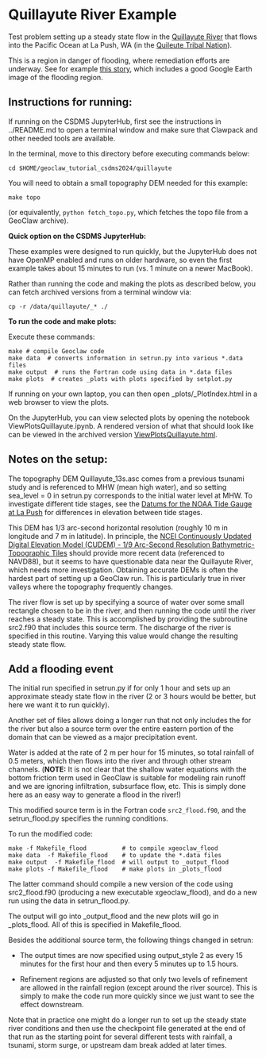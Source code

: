 # Quillayute River Example

Test problem setting up a steady state flow in the
[Quillayute River](https://en.wikipedia.org/wiki/Quillayute_River)
that flows into the Pacific Ocean at La Push, WA
(in the [Quileute Tribal Nation](https://quileutenation.org/)).

This is a region in danger of flooding, where remediation efforts are underway.
See for example
[this story](https://wildsalmoncenter.org/2019/12/09/restoring-the-quillayute-before-it-floods-la-push/),
which includes a good Google Earth image of the flooding region.

## Instructions for running:

If running on the CSDMS JupyterHub, first see the instructions in ../README.md
to open a terminal window and make sure that Clawpack and other needed tools
are available.

In the terminal, move to this directory before executing
commands below:

    cd $HOME/geoclaw_tutorial_csdms2024/quillayute

You will need to obtain a small topography DEM needed for this example:

    make topo
    
(or equivalently, `python fetch_topo.py`, which fetches the topo file from
a GeoClaw archive).

**Quick option on the CSDMS JupyterHub:**

These examples were designed to run quickly, but
the JupyterHub does not have OpenMP enabled and runs on
older hardware, so even the first example takes about 15 minutes to run
(vs. 1 minute on a newer MacBook).

Rather than running the code and
making the plots as described below, you can fetch
archived versions from a terminal window via:

    cp -r /data/quillayute/_* ./

**To run the code and make plots:**
    
Execute these commands:

    make # compile Geoclaw code
    make data  # converts information in setrun.py into various *.data files
    make output  # runs the Fortran code using data in *.data files
    make plots  # creates _plots with plots specified by setplot.py
    
If running on your own laptop, you can then open _plots/_PlotIndex.html
in a web browser to view the plots.

On the JupyterHub, you can view selected plots by opening the notebook
ViewPlotsQuillayute.ipynb.  A rendered version of what that should look
like can be viewed in the archived version [ViewPlotsQuillayute.html](https://depts.washington.edu/clawpack/geoclaw/geoclaw_tutorial_csdms2024/quillayute/ViewPlotsQuillayute.html).

## Notes on the setup:

The topography DEM Quillayute_13s.asc comes from a previous tsunami study
and is referenced to MHW (mean high water), and so setting sea_level = 0
in setrun.py corresponds to the initial water level at MHW.
To investigate different tide stages, see the
[Datums for the NOAA Tide Gauge at La Push](https://tidesandcurrents.noaa.gov/datums.html?datum=MLLW&units=1&epoch=0&id=9442396&name=La+Push%2C+Quillayute+River&state=WA) for differences in elevation between tide stages.

This DEM has 1/3 arc-second horizontal resolution (roughly 10 m in longitude
and 7 m in latitude). In principle,
the [NCEI Continuously Updated Digital Elevation Model (CUDEM) - 1/9 Arc-Second Resolution Bathymetric-Topographic Tiles](https://www.ncei.noaa.gov/access/metadata/landing-page/bin/iso?id=gov.noaa.ngdc.mgg.dem:999919)
should provide more recent data (referenced to NAVD88), but it seems to have
questionable data near the Quillayute River, which needs more investigation.
Obtaining accurate DEMs is often the hardest part of setting up a GeoClaw run.
This is particularly true in river valleys where the topography frequently
changes.

The river flow is set up by specifying a source of water over some small
rectangle chosen to be in the river, and then running the code until
the river reaches a steady state.  This is accomplished by providing
the subroutine src2.f90 that includes this source term.  The discharge of
the river is specified in this routine. Varying this value would change the
resulting steady state flow.

## Add a flooding event

The initial run specified in setrun.py if for only 1 hour and sets up an
approximate steady state flow in the river (2 or 3 hours would be better, 
but here we want it to run quickly).

Another set of files allows doing a longer run that not only includes the
for the river but also a source term over the entire eastern portion
of the domain that can be viewed as a major precipitation event.

Water is added at the rate of 2 m per hour for 15 minutes, so total
rainfall of 0.5 meters, which then flows into the river and through other
stream channels.  (**NOTE:** It is not clear that the shallow water equations
with the bottom friction term used in GeoClaw is suitable for modeling rain
runoff and we are ignoring infiltration, subsurface flow, etc.  This is simply
done here as an easy way to generate a flood in the river!)

This modified source term is in the Fortran code `src2_flood.f90`, and the
setrun_flood.py specifies the running conditions.

To run the modified code:

    make -f Makefile_flood          # to compile xgeoclaw_flood
    make data  -f Makefile_flood    # to update the *.data files
    make output  -f Makefile_flood  # will output to _output_flood
    make plots -f Makefile_flood    # make plots in _plots_flood
    
The latter command should compile a new version of the code
using src2_flood.f90 (producing a new executable xgeoclaw_flood),
and do a new run using the data in setrun_flood.py.

The output will go into _output_flood and the new plots will go in _plots_flood.
All of this is specified in Makefile_flood.

Besides the additional source term, the following things changed in setrun:

 - The output times are now specified using output_style 2 as every 15 minutes
   for the first hour and then every 5 minutes up to 1.5 hours.
    
 - Refinement regions are adjusted so that only two levels of refinement
   are allowed in the rainfall region (except around the river source).
   This is simply to make the code run more quickly since we just want to see
   the effect downstream.
   
Note that in practice one might do a longer run to set up the steady state
river conditions and then use the checkpoint file generated at the end of that
run as the starting point for several different tests with rainfall, a tsunami,
storm surge, or upstream dam break added at later times.
